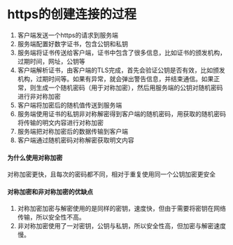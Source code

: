 # https的创建连接的过程

1. 客户端发送一个https的请求到服务端
2. 服务端配置好数字证书，包含公钥和私钥
3. 服务端将证书传送给客户端，证书中包含了很多信息，比如证书的颁发机构，过期时间，网址，公钥等
4. 客户端解析证书，由客户端的TLS完成，首先会验证公钥是否有效，比如颁发机构，过期时间等。如果有异常，就会弹出警告信息，并结束通信。如果正常，则生成一个随机密码（用于对称加密），然后用服务端的公钥对随机密码进行非对称加密
5. 客户端将加密后的随机值传送到服务端
6. 服务端使用证书的私钥非对称解密得到客户端的随机密码，用获取的随机密码将传输的明文内容进行对称加密
7. 服务端把对称加密后的数据传输到客户端
8. 客户端通过随机密码对称解密获取明文内容

#### 为什么使用对称加密

对称加密更快，且每次的密码都不同，相对于重复使用同一个公钥加密更安全

#### 对称加密和非对称加密的优缺点

1. 对称加密加密与解密使用的是同样的密钥，速度快，但由于需要将密钥在网络传输，所以安全性不高。
2. 非对称加密使用了一对密钥，公钥与私钥，所以安全性高，但加密与解密速度慢。